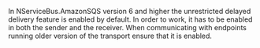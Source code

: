 In NServiceBus.AmazonSQS version 6 and higher the unrestricted delayed delivery feature is enabled by default. In order to work, it has to be enabled in both the sender and the receiver. When communicating with endpoints running older version of the transport ensure that it is enabled.

